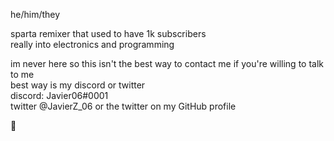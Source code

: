 he/him/they

sparta remixer that used to have 1k subscribers<br />
really into electronics and programming<br />

im never here so this isn't the best way to contact me if you're willing to talk to me<br />
best way is my discord or twitter<br />
discord: Javier06#0001<br />
twitter @JavierZ_06 or the twitter on my GitHub profile<br />

👋

